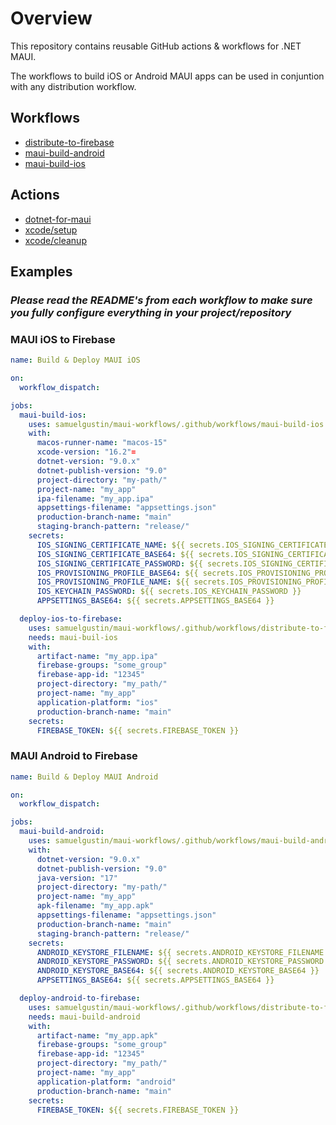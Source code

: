 # Overview

This repository contains reusable GitHub actions & workflows for .NET MAUI.

The workflows to build iOS or Android MAUI apps can be used in conjuntion with any distribution workflow.

## Workflows

- [distribute-to-firebase](https://github.com/samuelgustin/maui-workflows/blob/main/.github/workflows/distribute-to-firebase.md)
- [maui-build-android](https://github.com/samuelgustin/maui-workflows/blob/main/.github/workflows/maui-build-android.md)
- [maui-build-ios](https://github.com/samuelgustin/maui-workflows/blob/main/.github/workflows/maui-build-ios.md)

## Actions

- [dotnet-for-maui](https://github.com/samuelgustin/maui-workflows/tree/main/.github/actions/dotnet/setup-maui)
- [xcode/setup](https://github.com/samuelgustin/maui-workflows/tree/main/.github/actions/xcode/setup)
- [xcode/cleanup](https://github.com/samuelgustin/maui-workflows/tree/main/.github/actions/xcode/cleanup)

## Examples

### **_Please read the README's from each workflow to make sure you fully configure everything in your project/repository_**

### MAUI iOS to Firebase

```yaml
name: Build & Deploy MAUI iOS

on:
  workflow_dispatch:

jobs:
  maui-build-ios:
    uses: samuelgustin/maui-workflows/.github/workflows/maui-build-ios.yml@main
    with:
      macos-runner-name: "macos-15"
      xcode-version: "16.2"=
      dotnet-version: "9.0.x"
      dotnet-publish-version: "9.0"
      project-directory: "my-path/"
      project-name: "my_app"
      ipa-filename: "my_app.ipa"
      appsettings-filename: "appsettings.json"
      production-branch-name: "main"
      staging-branch-pattern: "release/"
    secrets:
      IOS_SIGNING_CERTIFICATE_NAME: ${{ secrets.IOS_SIGNING_CERTIFICATE_NAME }}
      IOS_SIGNING_CERTIFICATE_BASE64: ${{ secrets.IOS_SIGNING_CERTIFICATE_BASE64 }}
      IOS_SIGNING_CERTIFICATE_PASSWORD: ${{ secrets.IOS_SIGNING_CERTIFICATE_PASSWORD }}
      IOS_PROVISIONING_PROFILE_BASE64: ${{ secrets.IOS_PROVISIONING_PROFILE_BASE64 }}
      IOS_PROVISIONING_PROFILE_NAME: ${{ secrets.IOS_PROVISIONING_PROFILE_NAME }}
      IOS_KEYCHAIN_PASSWORD: ${{ secrets.IOS_KEYCHAIN_PASSWORD }}
      APPSETTINGS_BASE64: ${{ secrets.APPSETTINGS_BASE64 }}

  deploy-ios-to-firebase:
    uses: samuelgustin/maui-workflows/.github/workflows/distribute-to-firebase.yml@main
    needs: maui-buil-ios
    with:
      artifact-name: "my_app.ipa"
      firebase-groups: "some_group"
      firebase-app-id: "12345"
      project-directory: "my_path/"
      project-name: "my_app"
      application-platform: "ios"
      production-branch-name: "main"
    secrets:
      FIREBASE_TOKEN: ${{ secrets.FIREBASE_TOKEN }}
```

### MAUI Android to Firebase

```yaml
name: Build & Deploy MAUI Android

on:
  workflow_dispatch:

jobs:
  maui-build-android:
    uses: samuelgustin/maui-workflows/.github/workflows/maui-build-android.yml@main
    with:
      dotnet-version: "9.0.x"
      dotnet-publish-version: "9.0"
      java-version: "17"
      project-directory: "my-path/"
      project-name: "my_app"
      apk-filename: "my_app.apk"
      appsettings-filename: "appsettings.json"
      production-branch-name: "main"
      staging-branch-pattern: "release/"
    secrets:
      ANDROID_KEYSTORE_FILENAME: ${{ secrets.ANDROID_KEYSTORE_FILENAME }}
      ANDROID_KEYSTORE_PASSWORD: ${{ secrets.ANDROID_KEYSTORE_PASSWORD }}
      ANDROID_KEYSTORE_BASE64: ${{ secrets.ANDROID_KEYSTORE_BASE64 }}
      APPSETTINGS_BASE64: ${{ secrets.APPSETTINGS_BASE64 }}

  deploy-android-to-firebase:
    uses: samuelgustin/maui-workflows/.github/workflows/distribute-to-firebase.yml@main
    needs: maui-build-android
    with:
      artifact-name: "my_app.apk"
      firebase-groups: "some_group"
      firebase-app-id: "12345"
      project-directory: "my_path/"
      project-name: "my_app"
      application-platform: "android"
      production-branch-name: "main"
    secrets:
      FIREBASE_TOKEN: ${{ secrets.FIREBASE_TOKEN }}
```
